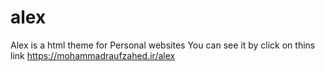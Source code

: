 # alex
Alex is a html theme for Personal websites
You can see it by click on thins link https://mohammadraufzahed.ir/alex

